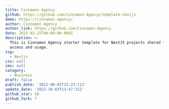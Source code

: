 ```yaml
---
title: Cinnamon Agency
github: https://github.com/Cinnamon-Agency/template-nextjs
demo: https://cinnamon.agency/
author: Cinnamon Agency
author_link: https://github.com/Cinnamon-Agency
date: 2023-02-25T00:00:00.000Z
description: >-
  This is Cinnamon Agency starter template for NextJS projects shared for public
  access and usage.
ssg:
  - Nextjs
css: null
cms: null
category:
  - Business
draft: false
publish_date: '2022-08-03T15:23:11Z'
update_date: '2022-10-03T13:47:32Z'
github_star: 10
github_fork: 7
---
```

